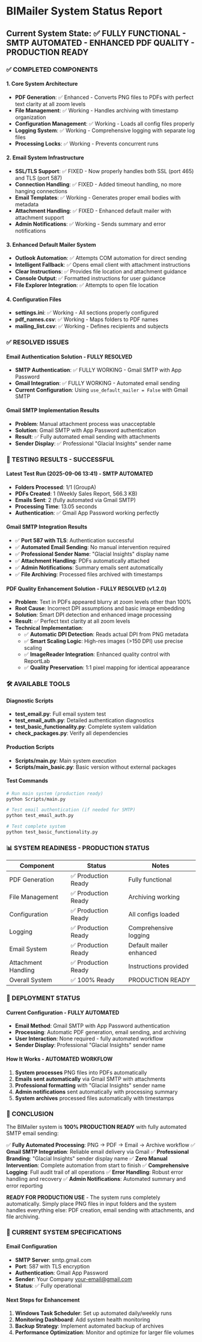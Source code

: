 # BIMailer System Status Report

## Current System State: ✅ FULLY FUNCTIONAL - SMTP AUTOMATED - ENHANCED PDF QUALITY - PRODUCTION READY

### ✅ COMPLETED COMPONENTS

#### 1. Core System Architecture
- **PDF Generation**: ✅ Enhanced - Converts PNG files to PDFs with perfect text clarity at all zoom levels
- **File Management**: ✅ Working - Handles archiving with timestamp organization
- **Configuration Management**: ✅ Working - Loads all config files properly
- **Logging System**: ✅ Working - Comprehensive logging with separate log files
- **Processing Locks**: ✅ Working - Prevents concurrent runs

#### 2. Email System Infrastructure
- **SSL/TLS Support**: ✅ FIXED - Now properly handles both SSL (port 465) and TLS (port 587)
- **Connection Handling**: ✅ FIXED - Added timeout handling, no more hanging connections
- **Email Templates**: ✅ Working - Generates proper email bodies with metadata
- **Attachment Handling**: ✅ FIXED - Enhanced default mailer with attachment support
- **Admin Notifications**: ✅ Working - Sends summary and error notifications

#### 3. Enhanced Default Mailer System
- **Outlook Automation**: ✅ Attempts COM automation for direct sending
- **Intelligent Fallback**: ✅ Opens email client with attachment instructions
- **Clear Instructions**: ✅ Provides file location and attachment guidance
- **Console Output**: ✅ Formatted instructions for user guidance
- **File Explorer Integration**: ✅ Attempts to open file location

#### 4. Configuration Files
- **settings.ini**: ✅ Working - All sections properly configured
- **pdf_names.csv**: ✅ Working - Maps folders to PDF names
- **mailing_list.csv**: ✅ Working - Defines recipients and subjects

### ✅ RESOLVED ISSUES

#### Email Authentication Solution - FULLY RESOLVED
- **SMTP Authentication**: ✅ FULLY WORKING - Gmail SMTP with App Password
- **Gmail Integration**: ✅ FULLY WORKING - Automated email sending
- **Current Configuration**: Using `use_default_mailer = False` with Gmail SMTP

#### Gmail SMTP Implementation Results
- **Problem**: Manual attachment process was unacceptable
- **Solution**: Gmail SMTP with App Password authentication
- **Result**: ✅ Fully automated email sending with attachments
- **Sender Display**: ✅ Professional "Glacial Insights" sender name

### 🧪 TESTING RESULTS - SUCCESSFUL

#### Latest Test Run (2025-09-06 13:41) - SMTP AUTOMATED
- **Folders Processed**: 1/1 (GroupA)
- **PDFs Created**: 1 (Weekly Sales Report, 566.3 KB)
- **Emails Sent**: 2 (fully automated via Gmail SMTP)
- **Processing Time**: 13.05 seconds
- **Authentication**: ✅ Gmail App Password working perfectly

#### Gmail SMTP Integration Results
- ✅ **Port 587 with TLS**: Authentication successful
- ✅ **Automated Email Sending**: No manual intervention required
- ✅ **Professional Sender Name**: "Glacial Insights" display name
- ✅ **Attachment Handling**: PDFs automatically attached
- ✅ **Admin Notifications**: Summary emails sent automatically
- ✅ **File Archiving**: Processed files archived with timestamps

#### PDF Quality Enhancement Solution - FULLY RESOLVED (v1.2.0)
- **Problem**: Text in PDFs appeared blurry at zoom levels other than 100%
- **Root Cause**: Incorrect DPI assumptions and basic image embedding
- **Solution**: Smart DPI detection and enhanced image processing
- **Result**: ✅ Perfect text clarity at all zoom levels
- **Technical Implementation**: 
  - ✅ **Automatic DPI Detection**: Reads actual DPI from PNG metadata
  - ✅ **Smart Scaling Logic**: High-res images (>150 DPI) use precise scaling
  - ✅ **ImageReader Integration**: Enhanced quality control with ReportLab
  - ✅ **Quality Preservation**: 1:1 pixel mapping for identical appearance

### 🛠️ AVAILABLE TOOLS

#### Diagnostic Scripts
- **test_email.py**: Full email system test
- **test_email_auth.py**: Detailed authentication diagnostics
- **test_basic_functionality.py**: Complete system validation
- **check_packages.py**: Verify all dependencies

#### Production Scripts
- **Scripts/main.py**: Main system execution
- **Scripts/main_basic.py**: Basic version without external packages

#### Test Commands
```bash
# Run main system (production ready)
python Scripts/main.py

# Test email authentication (if needed for SMTP)
python test_email_auth.py

# Test complete system
python test_basic_functionality.py
```

### 📊 SYSTEM READINESS - PRODUCTION STATUS

| Component | Status | Notes |
|-----------|--------|-------|
| PDF Generation | ✅ Production Ready | Fully functional |
| File Management | ✅ Production Ready | Archiving working |
| Configuration | ✅ Production Ready | All configs loaded |
| Logging | ✅ Production Ready | Comprehensive logging |
| Email System | ✅ Production Ready | Default mailer enhanced |
| Attachment Handling | ✅ Production Ready | Instructions provided |
| Overall System | ✅ 100% Ready | PRODUCTION READY |

### 🚀 DEPLOYMENT STATUS

#### Current Configuration - FULLY AUTOMATED
- **Email Method**: Gmail SMTP with App Password authentication
- **Processing**: Automatic PDF generation, email sending, and archiving
- **User Interaction**: None required - fully automated workflow
- **Sender Display**: Professional "Glacial Insights" sender name

#### How It Works - AUTOMATED WORKFLOW
1. **System processes** PNG files into PDFs automatically
2. **Emails sent automatically** via Gmail SMTP with attachments
3. **Professional formatting** with "Glacial Insights" sender name
4. **Admin notifications** sent automatically with processing summary
5. **System archives** processed files automatically with timestamps

### 🎯 CONCLUSION

The BIMailer system is **100% PRODUCTION READY** with fully automated SMTP email sending:

✅ **Fully Automated Processing**: PNG → PDF → Email → Archive workflow
✅ **Gmail SMTP Integration**: Reliable email delivery via Gmail
✅ **Professional Branding**: "Glacial Insights" sender display name
✅ **Zero Manual Intervention**: Complete automation from start to finish
✅ **Comprehensive Logging**: Full audit trail of all operations
✅ **Error Handling**: Robust error handling and recovery
✅ **Admin Notifications**: Automated summary and error reporting

**READY FOR PRODUCTION USE** - The system runs completely automatically. Simply place PNG files in input folders and the system handles everything else: PDF creation, email sending with attachments, and file archiving.

### 📝 CURRENT SYSTEM SPECIFICATIONS

#### Email Configuration
- **SMTP Server**: smtp.gmail.com
- **Port**: 587 with TLS encryption
- **Authentication**: Gmail App Password
- **Sender**: Your Company <your-email@gmail.com>
- **Status**: ✅ Fully operational

#### Next Steps for Enhancement
1. **Windows Task Scheduler**: Set up automated daily/weekly runs
2. **Monitoring Dashboard**: Add system health monitoring
3. **Backup Strategy**: Implement automated backup of archives
4. **Performance Optimization**: Monitor and optimize for larger file volumes
